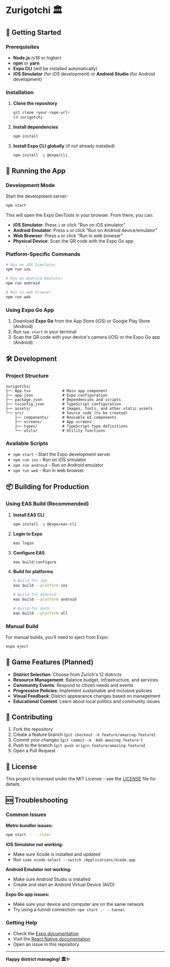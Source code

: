 # Zurigotchi 🏛️

## 🚀 Getting Started

### Prerequisites

- **Node.js** (v18 or higher)
- **npm** or **yarn**
- **Expo CLI** (will be installed automatically)
- **iOS Simulator** (for iOS development) or **Android Studio** (for Android development)

### Installation

1. **Clone the repository**
   ```bash
   git clone <your-repo-url>
   cd zurigotchi
   ```

2. **Install dependencies**
   ```bash
   npm install
   ```

3. **Install Expo CLI globally** (if not already installed)
   ```bash
   npm install -g @expo/cli
   ```

## 📱 Running the App

### Development Mode

Start the development server:
```bash
npm start
```

This will open the Expo DevTools in your browser. From there, you can:

- **iOS Simulator**: Press `i` or click "Run on iOS simulator"
- **Android Emulator**: Press `a` or click "Run on Android device/emulator"
- **Web Browser**: Press `w` or click "Run in web browser"
- **Physical Device**: Scan the QR code with the Expo Go app

### Platform-Specific Commands

```bash
# Run on iOS Simulator
npm run ios

# Run on Android Emulator
npm run android

# Run in web browser
npm run web
```

### Using Expo Go App

1. Download **Expo Go** from the App Store (iOS) or Google Play Store (Android)
2. Run `npm start` in your terminal
3. Scan the QR code with your device's camera (iOS) or the Expo Go app (Android)

## 🛠️ Development

### Project Structure

```
zurigotchi/
├── App.tsx              # Main app component
├── app.json             # Expo configuration
├── package.json         # Dependencies and scripts
├── tsconfig.json        # TypeScript configuration
├── assets/              # Images, fonts, and other static assets
└── src/                 # Source code (to be created)
    ├── components/      # Reusable UI components
    ├── screens/         # App screens
    ├── types/           # TypeScript type definitions
    └── utils/           # Utility functions
```

### Available Scripts

- `npm start` - Start the Expo development server
- `npm run ios` - Run on iOS simulator
- `npm run android` - Run on Android emulator
- `npm run web` - Run in web browser

## 📦 Building for Production

### Using EAS Build (Recommended)

1. **Install EAS CLI**
   ```bash
   npm install -g @expo/eas-cli
   ```

2. **Login to Expo**
   ```bash
   eas login
   ```

3. **Configure EAS**
   ```bash
   eas build:configure
   ```

4. **Build for platforms**
   ```bash
   # Build for iOS
   eas build --platform ios
   
   # Build for Android
   eas build --platform android
   
   # Build for both
   eas build --platform all
   ```

### Manual Build

For manual builds, you'll need to eject from Expo:
```bash
expo eject
```

## 🎯 Game Features (Planned)

- **District Selection**: Choose from Zurich's 12 districts
- **Resource Management**: Balance budget, infrastructure, and services
- **Community Events**: Respond to citizen needs and events
- **Progressive Policies**: Implement sustainable and inclusive policies
- **Visual Feedback**: District appearance changes based on management
- **Educational Content**: Learn about local politics and community issues

## 🤝 Contributing

1. Fork the repository
2. Create a feature branch (`git checkout -b feature/amazing-feature`)
3. Commit your changes (`git commit -m 'Add amazing feature'`)
4. Push to the branch (`git push origin feature/amazing-feature`)
5. Open a Pull Request

## 📄 License

This project is licensed under the MIT License - see the [LICENSE](LICENSE) file for details.

## 🆘 Troubleshooting

### Common Issues

**Metro bundler issues:**
```bash
npm start -- --clear
```

**iOS Simulator not working:**
- Make sure Xcode is installed and updated
- Run `sudo xcode-select --switch /Applications/Xcode.app`

**Android Emulator not working:**
- Make sure Android Studio is installed
- Create and start an Android Virtual Device (AVD)

**Expo Go app issues:**
- Make sure your device and computer are on the same network
- Try using a tunnel connection: `npm start -- --tunnel`

### Getting Help

- Check the [Expo documentation](https://docs.expo.dev/)
- Visit the [React Native documentation](https://reactnative.dev/)
- Open an issue in this repository

---

**Happy district managing! 🏛️✨**
